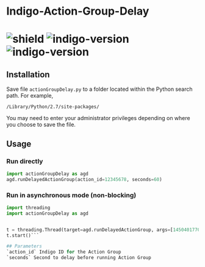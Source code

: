 # Indigo-Action-Group-Delay
# ![shield](https://img.shields.io/github/release/DaveL17/Indigo-Action-Group-Delay.svg) ![indigo-version](https://img.shields.io/badge/Indigo-7.0+-blueviolet.svg) ![indigo-version](https://img.shields.io/badge/Python-2.7-darkgreen.svg)

## Installation
Save file `actionGroupDelay.py` to a folder located within the Python 
search path. For example,  

`/Library/Python/2.7/site-packages/`

You may need to enter your administrator privileges depending on where
you choose to save the file.

## Usage
### Run directly
```python
import actionGroupDelay as agd  
agd.runDelayedActionGroup(action_id=12345678, seconds=60)  
```

### Run in asynchronous mode (non-blocking)
```python
import threading  
import actionGroupDelay as agd  


t = threading.Thread(target=agd.runDelayedActionGroup, args=[1450401770, 5])  # Replace with your action id, time in seconds    
t.start()```

## Parameters
`action_id` Indigo ID for the Action Group  
`seconds` Second to delay before running Action Group

